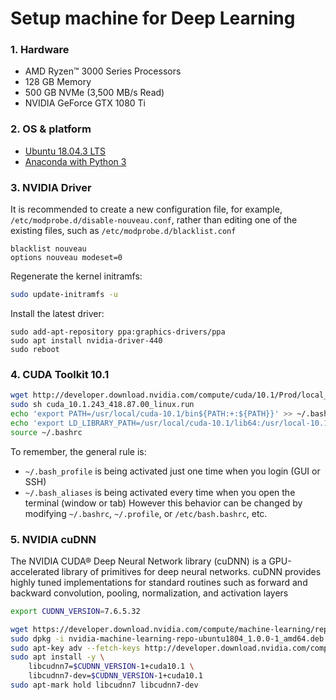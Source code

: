 # Setup machine for Deep Learning

### 1. Hardware

- AMD Ryzen™ 3000 Series Processors
- 128 GB Memory
- 500 GB NVMe (3,500 MB/s Read)
- NVIDIA GeForce GTX 1080 Ti

### 2. OS & platform

- [Ubuntu 18.04.3 LTS](https://ubuntu.com/download/desktop)
- [Anaconda with Python 3](https://www.anaconda.com/distribution/)
  <!-- - [Python 3 dev environment](https://github.com/hoangtnm/TrainingServer-docs/blob/master/Setup_python_3_dev_environment.md) -->


### 3. NVIDIA Driver

It is recommended to create a new configuration file, for example, `/etc/modprobe.d/disable-nouveau.conf`, rather than editing one of the existing files, such as `/etc/modprobe.d/blacklist.conf`

```
blacklist nouveau
options nouveau modeset=0
```

Regenerate the kernel initramfs:

```sh
sudo update-initramfs -u
```

Install the latest driver:

```shell
sudo add-apt-repository ppa:graphics-drivers/ppa
sudo apt install nvidia-driver-440
sudo reboot
```

### 4. CUDA Toolkit 10.1

<!-- CUDA Toolkit 10.0 requires `gcc-7`, while default GCC version in Ubuntu 18.04 LTS is `gcc-7` and some other Deep Learning framework requires `gcc-6`. So we have to install `gcc-6` and create symlinks as below: -->

```sh
wget http://developer.download.nvidia.com/compute/cuda/10.1/Prod/local_installers/cuda_10.1.243_418.87.00_linux.run
sudo sh cuda_10.1.243_418.87.00_linux.run
echo 'export PATH=/usr/local/cuda-10.1/bin${PATH:+:${PATH}}' >> ~/.bashrc
echo 'export LD_LIBRARY_PATH=/usr/local/cuda-10.1/lib64:/usr/local-10.1/cuda/extras/CUPTI/lib64${LD_LIBRARY_PATH:+:${LD_LIBRARY_PATH}}' >> ~/.bashrc
source ~/.bashrc
```

To remember, the general rule is:

- `~/.bash_profile` is being activated just one time when you login (GUI or SSH)
- `~/.bash_aliases` is being activated every time when you open the terminal (window or tab)
  However this behavior can be changed by modifying `~/.bashrc`, `~/.profile`, or `/etc/bash.bashrc`, etc.


### 5. NVIDIA cuDNN

The NVIDIA CUDA® Deep Neural Network library (cuDNN) is a GPU-accelerated library of primitives for deep neural networks. cuDNN provides highly tuned implementations for standard routines such as forward and backward convolution, pooling, normalization, and activation layers

```sh
export CUDNN_VERSION=7.6.5.32

wget https://developer.download.nvidia.com/compute/machine-learning/repos/ubuntu1804/x86_64/nvidia-machine-learning-repo-ubuntu1804_1.0.0-1_amd64.deb
sudo dpkg -i nvidia-machine-learning-repo-ubuntu1804_1.0.0-1_amd64.deb
sudo apt-key adv --fetch-keys http://developer.download.nvidia.com/compute/machine-learning/repos/ubuntu1804/x86_64/7fa2af80.pub
sudo apt install -y \
    libcudnn7=$CUDNN_VERSION-1+cuda10.1 \
	libcudnn7-dev=$CUDNN_VERSION-1+cuda10.1
sudo apt-mark hold libcudnn7 libcudnn7-dev
```

<!-- ### 6. Install NCCL 2.5.6

NCCL (pronounced "Nickel") is a stand-alone library of standard collective communication routines for GPUs, implementing all-reduce, all-gather, reduce, broadcast, and reduce-scatter. It has been optimized to achieve high bandwidth on platforms using PCIe, NVLink, NVswitch, as well as networking using InfiniBand Verbs or TCP/IP sockets. NCCL supports an arbitrary number of GPUs installed in a single node or across multiple nodes, and can be used in either single- or multi-process (e.g., MPI) applications.

```sh
export NCCL_VERSION=2.5.6

sudo apt install -y \
    libnccl2=$NCCL_VERSION-1+cuda10.1 \
    libnccl-dev=$NCCL_VERSION-1+cuda10.1
sudo apt-mark hold libnccl2 libnccl-dev
``` -->
